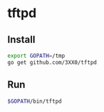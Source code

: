 tftpd
=====

Install
-------

```sh
export GOPATH=/tmp
go get github.com/3XX0/tftpd
```

Run
---

```sh
$GOPATH/bin/tftpd
```
